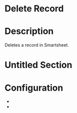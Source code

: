 ﻿# Delete Record

# Description

Deletes a record in Smartsheet.

# Untitled Section

# Configuration

* 
*
